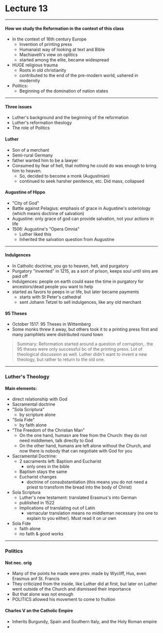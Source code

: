 <h1>Lecture 13</h1>

---

<h4>How we study the Reformation in the context of this class</h4>

  * In the context of 16th century Europe
      - Invention of printing press
      - Humanaist way of looking at text and Bible
      - Machiavelli's view on oplitics
      - started among the elite, became widespread
  * HUGE religious trauma
      - Roots in old christianity
      - contributed to the end of the pre-modern world, ushered in modernity
  * Politics:
      - Beginning of the domination of nation states

---

<h4>Three issues</h4>

  * Luther's background and the beginning of the reformation
  * Luther's reformation theology
  * The role of Politics

<h4>Luther</h4>

  * Son of a merchant
  * Semi-rural Germany
  * father wanted him to be a lawyer
  * Consumed by fear of hell, that nothing he could do was enough to bring him to heaven.   
      - So, decided to become a monk (Augustinian)
      - continued to seek harsher penitence, etc. Did mass, collapsed

<h4>Augustine of Hippo</h4>

  * "City of God"
  * Battle against Pelagius: emphasis of grace in Augustine's soteriology (which means doctrine of salvation)
  * Augustine: only grace of god can provide salvation, not your actions in life
  * 1506: Augustine's "Opera Omnia"
      - Luther liked this
      - Inherited the salvation question from Augustine

---

<h4>Indulgences</h4>

  * In Catholic doctrine, you go to heaven, hell, and purgatory
  * Purgatory "invented" in 1215, as a sort of prison, keeps soul until sins are paid off
  * Indulgences: people on earth could ease the time in purgatory for ancestors/dead people you want to help
  * started as favors to peeps in ur life, but later became payments
      - starts with St Peter's cathedral
      - sent Johann Tetzel to sell indulgences, like any old merchant

<h4>95 Theses</h4>

  * October 1517: 95 Theses in Wittemberg
  * Some monks threw it away, but others took it to a printing press first and many pamphlets were distributed round town

>Summary: Reformation started around a question of corruption,. the 95 theses were only successful bc of the printing press. Lot of theological discussion as well. Luther didn't want to invent a new theology, but rather to return to the old one.

---

<h3>Luther's Theology</h3>

<h4>Main elements:</h4>

  * direct relationship with God
  * Sacramental doctrine
  * "Sola Scriptura"
      - by scripture alone
  * "Sola Fide"
      - by faith alone
  * "The Freedom of the Christian Man"
      - On the one hand, humasn are free from the Church: they do not need middlemen, talk directly to God
      - On the other hand, humans are left alone without the Church, and now there is nobody that can negotiate with God for you
  * Sacramental Doctrine:
      - 2 sacraments left: Baptism and Eucharist
          + only ones in the bible
      - Baptism stays the same
      - Eucharist changes
          + doctrine of consubstantiation (this means you do not need a priest to transform the bread into the body of Christ)
  * Sola Scriptura
      - Luther's new testament: translated Erasmus's into German
      - published in 1522
      - Implications of translating out of Latin
          + vernacular translation means no middleman necessary (no one to explain to you either). Must read it on ur own
  * Sola Fide
      - faith alone
      - no faith & good works

---

<h3>Politics</h3>

<h4>Not nec. orig</h4>

  * Many of the points he made were prev. made by Wycliff, Hus, even Erasmus anf St. Francis
  * They criticized from the inside, like Luther did at first, but later on Luther went outside of the Church and dismissed their importance
  * But that alone was not enough
  * POLITICS allowed his movement to come to fruition

<h4>Charles V an the Catholic Empire</h4>

  * Inherits Burgundy, Spain and Southern Italy, and the Holy Roman empire
  * 